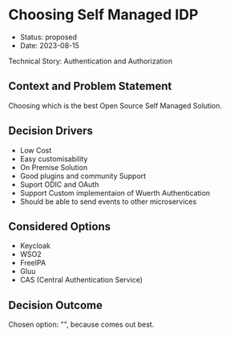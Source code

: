 # Choosing Self Managed IDP

* Status: proposed
* Date: 2023-08-15

Technical Story: Authentication and Authorization

## Context and Problem Statement

Choosing which is the best Open Source Self Managed Solution.

## Decision Drivers

* Low Cost
* Easy customisability
* On Premise Solution
* Good plugins and community Support
* Suport ODIC and OAuth
* Support Custom implementaion of Wuerth Authentication
* Should be able to send events to other microservices

## Considered Options

* Keycloak
* WSO2
* FreeIPA
* Gluu
* CAS (Central Authentication Service)

## Decision Outcome

Chosen option: "", because comes out best.
